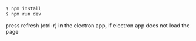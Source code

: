 
```bash
$ npm install
$ npm run dev
```
press refresh (ctrl-r) in the electron app, if electron app does not load the page



